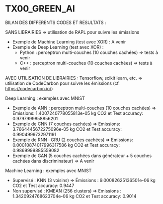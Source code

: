 # TX00_GREEN_AI

BILAN DES DIFFERENTS CODES ET RESULTATS :  

SANS LIBRAIRIES => utilisation de RAPL pour suivre les émissions
- Exemple de Machine Learning (test avec XOR) : A venir
- Exemple de Deep Learning (test avec XOR) :
   - Python : perceptron multi-couches (10 couches cachées) => tests à venir
   -  C++ : perceptron multi-couches (10 couches cachées) => tests à venir


AVEC UTILISATION DE LIBRAIRIES : Tensorflow, scikit learn, etc. => utilisation de CodeCarbon pour suivre les émissions (cf. https://codecarbon.io/)

Deep Learning : exemples avec MNIST
- Exemple de ANN : perceptron multi-couches (10 couches cachées) => Emissions: 1.4007240778055813e-05 kg CO2 et Test accuracy: 0.9797999858856201
- Exemple de CNN (7 couches cachées) => Emissions: 3.7664445672275096e-05 kg CO2 et Test accuracy: 0.9904999732971191
- Exemple de RNN : GRU (2 couches cachées) => Emissions: 0.00010874017996317586 kg CO2 et Test accuracy: 0.9869999885559082
- Exemple de GAN (5 couches cachées dans générateur + 5 couches cachées dans discriminateur) => A venir 

Machine Learning : exemples avec MNIST
- Supervisé : KNN (3 voisins) => Émissions : 9.00082625136501e-06 kg CO2 et Test accuracy: 0.9447
- Non supervisé : KMEAN (256 clusters) => Emissions : 1.3420924768623704e-06 kg CO2 et Test accuracy: 0.9014

